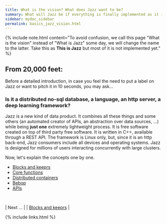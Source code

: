 ```yaml
---
title: What is the vision? What does Jazz want to be?
summary: What will Jazz be if everything is finally implemented as it is imagined today.
sidebar: mydoc_sidebar
permalink: basics_jazz_vision.html
---
```


{% include note.html content="To avoid confusion, we call this page \"What is the vision\" instead of \"What is Jazz\" some day, we will
change the name to the latter. Take this as **This is Jazz** but most of it is not implemented yet." %}


## From 20,000 feet:

Before a detailed introduction, in case you feel the need to put a label on Jazz or want to pitch it in 10 seconds, you may ask...

### Is it a distributed no-sql database, a language, an http server, a deep learning framework?

Jazz is a new kind of data product. It combines all these things and some others (an automated creator of APIs, an abstraction over data
sources, ...) while being **just one** extremely lightweight process. It is free software created on top of third party free software.
It is written in C++, available through a REST API. The framework is Linux only, but, since it is an http back-end, Jazz consumers include
all devices and operating systems. Jazz is designed for millions of users interacting concurrently with large clusters.

Now, let's explain the concepts one by one.

* [Blocks and keeprs](vision_blocks_keeprs.html)
* [Core functions](vision_core_functions.html)
* [Distributed containers](vision_distributed_containers.html)
* [Bebop](vision_bebop.html)
* [APIs](vision_apis_http.html)


<br/>

| <span class="label label-info">Next ...</span> |
| [Blocks and keeprs](vision_blocks_keeprs.html) |

{% include links.html %}
